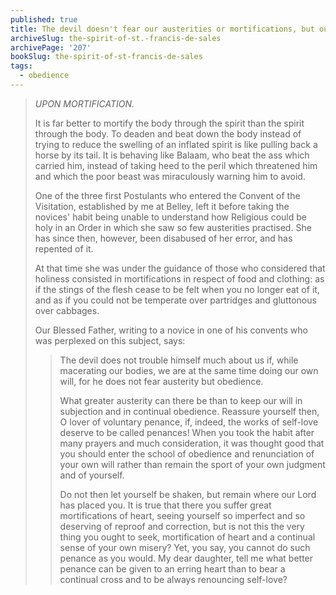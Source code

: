 ```yaml
---
published: true
title: The devil doesn't fear our austerities or mortifications, but our obedience to God
archiveSlug: the-spirit-of-st.-francis-de-sales
archivePage: '207'
bookSlug: the-spirit-of-st-francis-de-sales
tags:
  - obedience
---
```


> *UPON MORTIFICATION.*
>
> It is far better to mortify the body through the spirit than the spirit through the body. To deaden and beat down the body instead of trying to reduce the swelling of an inflated spirit is like pulling back a horse by its tail. It is behaving like Balaam, who beat the ass which carried him, instead of taking heed to the peril which threatened him and which the poor beast was miraculously warning him to avoid.
>
> One of the three first Postulants who entered the Convent of the Visitation, established by me at Belley, left it before taking the novices' habit being unable to understand how Religious could be holy in an Order in which she saw so few austerities practised. She has since then, however, been disabused of her error, and has repented of it.
>
> At that time she was under the guidance of those who considered that holiness consisted in mortifications in respect of food and clothing: as if the stings of the flesh cease to be felt when you no longer eat of it, and as if you could not be temperate over partridges and gluttonous over cabbages.
>
> Our Blessed Father, writing to a novice in one of his convents who was perplexed on this subject, says:
>
>> The devil does not trouble himself much about us if, while macerating our bodies, we are at the same time doing our own will, for he does not fear austerity but obedience.
>>
>> What greater austerity can there be than to keep our will in subjection and in continual obedience. Reassure yourself then, O lover of voluntary penance, if, indeed, the works of self-love deserve to be called penances! When you took the habit after many prayers and much consideration, it was thought good that you should enter the school of obedience and renunciation of your own will rather than remain the sport of your own judgment and of yourself.
>>
>> Do not then let yourself be shaken, but remain where our Lord has placed you. It is true that there you suffer great mortifications of heart, seeing yourself so imperfect and so deserving of reproof and correction, but is not this the very thing you ought to seek, mortification of heart and a continual sense of your own misery? Yet, you say, you cannot do such penance as you would. My dear daughter, tell me what better penance can be given to an erring heart than to bear a continual cross and to be always renouncing self-love?
